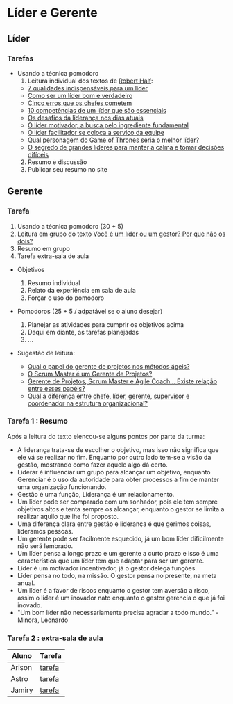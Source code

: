 # Líder e Gerente



## Líder

### Tarefas
- Usando a técnica pomodoro
  1. Leitura individual dos textos de [Robert Half](https://www.roberthalf.com.br):
    - [7 qualidades indispensáveis para um líder](https://www.roberthalf.com.br/blog/carreira/7-qualidades-indispensaveis-para-um-lider)
    - [Como ser um líder bom e verdadeiro](https://www.roberthalf.com.br/blog/carreira/como-ser-um-lider-bom-e-verdadeiro)
    - [Cinco erros que os chefes cometem](https://www.roberthalf.com.br/blog/dicas/cinco-erros-que-os-chefes-cometem)
    - [10 competências de um líder que são essenciais](https://www.roberthalf.com.br/blog/carreira/10-competencias-de-um-lider-que-sao-essenciais)
    - [Os desafios da liderança nos dias atuais](https://www.roberthalf.com.br/blog/carreira/os-desafios-da-lideranca-nos-dias-atuais)
    - [O líder motivador, a busca pelo ingrediente fundamental](https://www.roberthalf.com.br/blog/experts/o-lider-motivador-busca-pelo-ingrediente-fundamental)
    - [O líder facilitador se coloca a serviço da equipe](https://www.roberthalf.com.br/blog/carreira/o-lider-facilitador-se-coloca-servico-da-equipe)
    - [Qual personagem do Game of Thrones seria o melhor líder?](https://www.roberthalf.com.br/blog/carreira/qual-personagem-do-game-thrones-seria-o-melhor-lider)
    - [O segredo de grandes líderes para manter a calma e tomar decisões difíceis](https://www.roberthalf.com.br/blog/carreira/o-segredo-de-grandes-lideres-para-manter-calma-e-tomar-decisoes-dificeis)
  2. Resumo e discussão
  3. Publicar seu resumo no site



## Gerente

### Tarefa
1. Usando a técnica pomodoro (30 + 5)
  1. Leitura em grupo do texto [Você é um líder ou um gestor? Por que não os dois?](http://www.administradores.com.br/artigos/carreira/voce-e-um-lider-ou-um-gestor-por-que-nao-os-dois/96247/)
  2. Resumo em grupo
2. Tarefa extra-sala de aula
  - Objetivos
    1. Resumo individual
    2. Relato da experiência em sala de aula
    3. Forçar o uso do pomodoro
  - Pomodoros (25 + 5 / adpatável se o aluno desejar)
    1. Planejar as atividades para cumprir os objetivos acima
    2. Daqui em diante, as tarefas planejadas
    3. ...


- Sugestão de leitura:
  - [Qual o papel do gerente de projetos nos métodos ágeis?](https://www.projectbuilder.com.br/blog/qual-o-papel-do-gerente-de-projetos-nos-metodos-ageis/)
  - [O Scrum Master é um Gerente de Projetos?](http://netproject.com.br/blog/o-scrum-master-e-um-gerente-de-projetos/)
  - [Gerente de Projetos, Scrum Master e Agile Coach… Existe relação entre esses papéis?](http://www.annelisegripp.com.br/gerente-de-projetos-scrum-master-e-agile-coach-qual-a-relacao-entre-esses-papeis/)
  - [Qual a diferença entre chefe, líder, gerente, supervisor e coordenador na estrutura organizacional?](https://www.treasy.com.br/blog/lider-chefe-gerente-coordenador-supervisor/)


### Tarefa 1 : Resumo

Após a leitura do texto elencou-se alguns pontos por parte da turma:
- A liderança trata-se de escolher o objetivo, mas isso não significa que ele vá se realizar no fim. Enquanto por outro lado tem-se a visão da gestão, mostrando como fazer aquele algo dá certo.
- Liderar é influenciar um grupo para alcançar um objetivo, enquanto Gerenciar é o uso da autoridade para obter processos a fim de manter uma organização funcionando.
- Gestão é uma função, Liderança é um relacionamento.
- Um líder pode ser comparado com um sonhador, pois ele tem sempre objetivos altos e tenta sempre os alcançar, enquanto o gestor se limita a realizar aquilo que lhe foi proposto.
- Uma diferença clara entre gestão e liderança é que gerimos coisas, lideramos pessoas.
- Um gerente pode ser facilmente esquecido, já um bom líder dificilmente não será lembrado.
- Um líder pensa a longo prazo e um gerente a curto prazo e isso é uma característica que um líder tem que adaptar para ser um gerente.
- Líder é um motivador incentivador, já o gestor delega funções.
- Líder pensa no todo, na missão. O gestor pensa no presente, na meta anual.
- Um líder é a favor de riscos enquanto o gestor tem aversão a risco, assim o líder é um inovador nato enquanto o gestor gerencia o que já foi inovado.
- "Um bom líder não necessariamente precisa agradar a todo mundo.” - Minora, Leonardo

### Tarefa 2 : extra-sala de aula

| Aluno | Tarefa |
| --- | --- |
| Arison | [tarefa](resumo-arison) |
| Astro | [tarefa](resumo-astro) |
| Jamiry | [tarefa](resumo-jamiry) |
